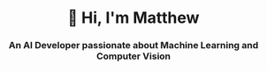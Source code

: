 <h1 align="center">👋 Hi, I'm Matthew</h1>
<h3 align="center">An AI Developer passionate about Machine Learning and Computer Vision</h3>
